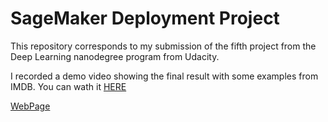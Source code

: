 # SageMaker Deployment Project

This repository corresponds to my submission of the fifth project from the Deep Learning nanodegree program from Udacity.

I recorded a demo video showing the final result with some examples from IMDB. You can wath it [HERE](https://youtu.be/KOaL7ZCZ_F4)

[WebPage](https://davidjurado.github.io/Sentiment_Analysis_Deployment/)